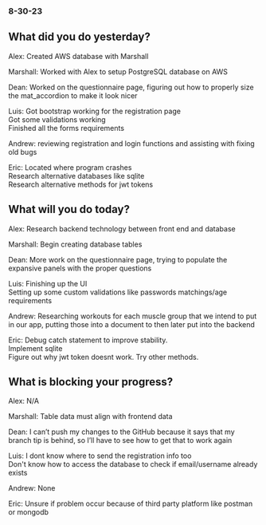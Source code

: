 ### 8-30-23

## What did you do yesterday?
Alex: Created AWS database with Marshall<br>

Marshall: Worked with Alex to setup PostgreSQL database on AWS<br>

Dean: Worked on the questionnaire page, figuring out how to properly size the mat_accordion to make it look nicer
 <br>

Luis: Got bootstrap working for the registration page <br>
Got some validations working<br>
Finished all the forms requirements <br>

Andrew: reviewing registration and login functions and assisting with fixing old bugs<br>

Eric:
Located where program crashes <br>
Research alternative databases like sqlite<br>
Research alternative methods for jwt tokens<br>

## What will you do today?
Alex: Research backend technology between front end and database<br>

Marshall: Begin creating database tables
<br>

Dean: More work on the questionnaire page, trying to populate the expansive panels with the proper questions
<br>

Luis: Finishing up the UI <br>
Setting up some custom validations like passwords matchings/age requirements<br>

Andrew: Researching workouts for each muscle group that we intend to put in our app, putting those into a document to then later put into the backend
<br>

Eric: Debug catch statement to improve stability.<br>
Implement sqlite <br>
Figure out why jwt token doesnt work. Try other methods. <br>
## What is blocking your progress?
Alex: N/A<br>

Marshall: Table data must align with frontend data
<br>

Dean: I can’t push my changes to the GitHub because it says that my branch tip is behind, so I’ll have to see how to get that to work again
<br>

Luis: I dont know where to send the registration info too <br>
Don't know how to access the database to check if email/username already exists<br>

Andrew: None<br>

Eric: Unsure if problem occur because of third party platform like postman or mongodb<br>
